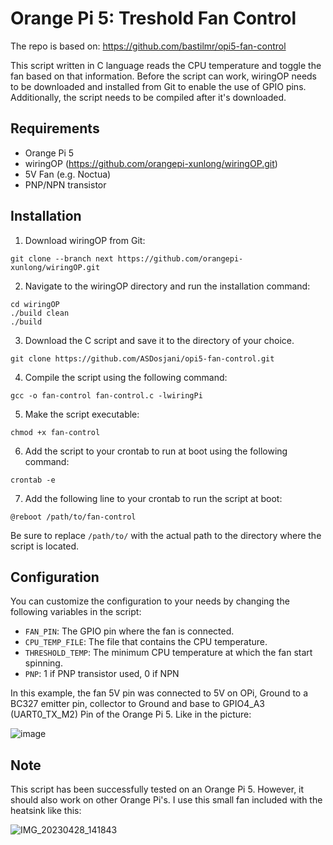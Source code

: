 # Orange Pi 5: Treshold Fan Control
The repo is based on: https://github.com/bastilmr/opi5-fan-control

This script written in C language reads the CPU temperature and toggle the fan based on that information. Before the script can work, wiringOP needs to be downloaded and installed from Git to enable the use of GPIO pins. Additionally, the script needs to be compiled after it's downloaded.

## Requirements

- Orange Pi 5
- wiringOP (https://github.com/orangepi-xunlong/wiringOP.git)
- 5V Fan (e.g. Noctua)
- PNP/NPN transistor

## Installation

1. Download wiringOP from Git:
```
git clone --branch next https://github.com/orangepi-xunlong/wiringOP.git
```

2. Navigate to the wiringOP directory and run the installation command:
```
cd wiringOP
./build clean
./build
```

3. Download the C script and save it to the directory of your choice.
```
git clone https://github.com/ASDosjani/opi5-fan-control.git
```

4. Compile the script using the following command:
```
gcc -o fan-control fan-control.c -lwiringPi
```

5. Make the script executable:
```
chmod +x fan-control
```

6. Add the script to your crontab to run at boot using the following command:
```
crontab -e
```

7. Add the following line to your crontab to run the script at boot:
```
@reboot /path/to/fan-control
```

Be sure to replace `/path/to/` with the actual path to the directory where the script is located.

## Configuration

You can customize the configuration to your needs by changing the following variables in the script:

- `FAN_PIN`: The GPIO pin where the fan is connected.
- `CPU_TEMP_FILE`: The file that contains the CPU temperature.
- `THRESHOLD_TEMP`: The minimum CPU temperature at which the fan start spinning.
- `PNP`: 1 if PNP transistor used, 0 if NPN

In this example, the fan 5V pin was connected to 5V on OPi, Ground to a BC327 emitter pin, collector to Ground and base to GPIO4_A3 (UART0_TX_M2) Pin of the Orange Pi 5. Like in the picture:

![image](https://user-images.githubusercontent.com/62965528/235144283-13e8825a-af22-48e3-85d1-1ecaf23eeb8a.png)

## Note

This script has been successfully tested on an Orange Pi 5. However, it should also work on other Orange Pi's.
I use this small fan included with the heatsink like this:

![IMG_20230428_141843](https://user-images.githubusercontent.com/62965528/235149194-7ac6dd79-4b05-42cf-96f8-d6e418e68895.jpg)
